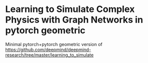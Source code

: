 # Learning to Simulate Complex Physics with Graph Networks in pytorch geometric
Minimal pytorch+pytorch geometric version of https://github.com/deepmind/deepmind-research/tree/master/learning_to_simulate
